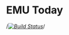 # EMU Today
/*[![Build Status](https://travis-ci.org/laravel/framework.svg)](https://travis-ci.org/laravel/framework)*/
